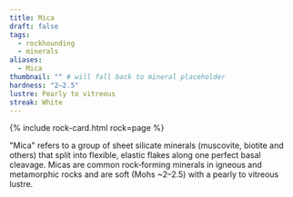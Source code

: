 ```yaml
---
title: Mica
draft: false
tags:
  - rockhounding
  - minerals
aliases:
  - Mica
thumbnail: "" # will fall back to mineral placeholder
hardness: "2–2.5"
lustre: Pearly to vitreous
streak: White
---
```

{% include rock-card.html rock=page %}

"Mica" refers to a group of sheet silicate minerals (muscovite, biotite and others) that split into flexible, elastic flakes along one perfect basal cleavage. Micas are common rock‑forming minerals in igneous and metamorphic rocks and are soft (Mohs ~2–2.5) with a pearly to vitreous lustre.
